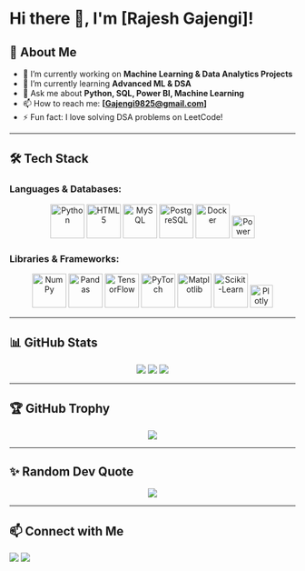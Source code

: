 
<!--
**Rajesh9825/Rajesh9825** is a ✨ _special_ ✨ repository because its `README.md` (this file) appears on your GitHub profile.

Here are some ideas to get you started:

- 🔭 I’m currently working on ...
- 🌱 I’m currently learning ...
- 👯 I’m looking to collaborate on ...
- 🤔 I’m looking for help with ...
- 💬 Ask me about ...
- 📫 How to reach me: ...
- 😄 Pronouns: ...
- ⚡ Fun fact: ...
-->

# Hi there 👋, I'm [Rajesh Gajengi]!

## 🚀 About Me
- 🔭 I’m currently working on **Machine Learning & Data Analytics Projects**
- 🌱 I’m currently learning **Advanced ML & DSA**
- 💬 Ask me about **Python, SQL, Power BI, Machine Learning**
- 📫 How to reach me: **[Gajengi9825@gmail.com]**
- ⚡ Fun fact: I love solving DSA problems on LeetCode!

---
## 🛠 Tech Stack

### **Languages & Databases:**
<p align="center">
  <img src="https://cdn.jsdelivr.net/gh/devicons/devicon/icons/python/python-original.svg" height="60" alt="Python"/>
  <img src="https://cdn.jsdelivr.net/gh/devicons/devicon/icons/html5/html5-original.svg" height="60" alt="HTML5"/>
  <img src="https://cdn.jsdelivr.net/gh/devicons/devicon/icons/mysql/mysql-original.svg" height="60" alt="MySQL"/>
  <img src="https://cdn.jsdelivr.net/gh/devicons/devicon/icons/postgresql/postgresql-original.svg" height="60" alt="PostgreSQL"/>
  <img src="https://cdn.jsdelivr.net/gh/devicons/devicon/icons/docker/docker-original.svg" height="60" alt="Docker"/>
  <img src="https://img.shields.io/badge/Power%20BI-F2C811?style=for-the-badge&logo=powerbi&logoColor=black" height="40" alt="Power BI"/>
</p>

### **Libraries & Frameworks:**
<p align="center">
  <img src="https://cdn.jsdelivr.net/gh/devicons/devicon/icons/numpy/numpy-original.svg" height="60" alt="NumPy"/>
  <img src="https://cdn.jsdelivr.net/gh/devicons/devicon/icons/pandas/pandas-original.svg" height="60" alt="Pandas"/>
  <img src="https://cdn.jsdelivr.net/gh/devicons/devicon/icons/tensorflow/tensorflow-original.svg" height="60" alt="TensorFlow"/>
  <img src="https://cdn.jsdelivr.net/gh/devicons/devicon/icons/pytorch/pytorch-original.svg" height="60" alt="PyTorch"/>
  <img src="https://cdn.jsdelivr.net/gh/devicons/devicon/icons/matplotlib/matplotlib-original.svg" height="60" alt="Matplotlib"/>
  <img src="https://cdn.jsdelivr.net/gh/devicons/devicon/icons/scikitlearn/scikitlearn-original.svg" height="60" alt="Scikit-Learn"/>
  <img src="https://img.shields.io/badge/Plotly-3F4F75?style=for-the-badge&logo=plotly&logoColor=white" height="40" alt="Plotly"/>
</p>

---
## 📊 GitHub Stats
<p align="center">
  <img src="https://github-readme-stats.vercel.app/api?username=Rajesh9825&show_icons=true&theme=radical"/>
  <img src="https://streak-stats.demolab.com?user=Rajesh9825&theme=radical&hide_border=true"/>
  <img src="https://github-readme-stats.vercel.app/api/top-langs/?username=Rajesh9825&layout=compact&theme=radical"/>
</p>

---
## 🏆 GitHub Trophy
<p align="center">
  <img src="https://github-profile-trophy.vercel.app/?username=your-username&theme=radical"/>
</p>

---
## ✨ Random Dev Quote
<p align="center">
  <img src="https://quotes-github-readme.vercel.app/api?type=horizontal&theme=radical"/>
</p>

---
## 📫 Connect with Me
<p>
  <a href="https://linkedin.com/in/yourprofile"><img src="https://img.shields.io/badge/LinkedIn-blue?style=for-the-badge&logo=linkedin"/></a>
  <a href="https://github.com/your-username"><img src="https://img.shields.io/badge/GitHub-black?style=for-the-badge&logo=github"/></a>
</p>
